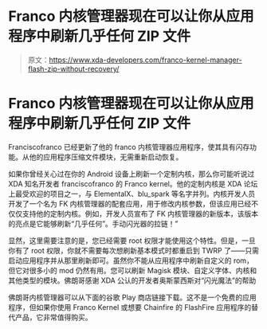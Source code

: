 # Franco 内核管理器现在可以让你从应用程序中刷新几乎任何 ZIP 文件

> 原文：<https://www.xda-developers.com/franco-kernel-manager-flash-zip-without-recovery/>

# Franco 内核管理器现在可以让你从应用程序中刷新几乎任何 ZIP 文件

Franciscofranco 已经更新了他的 franco 内核管理器应用程序，使其具有闪存功能。从他的应用程序压缩文件模块，无需重新启动恢复。

如果你曾经关心过在你的 Android 设备上刷新一个定制内核，那么你可能听说过 XDA 知名开发者 franciscofranco 的 Franco kernel。他的定制内核是 XDA 论坛上最受欢迎的项目之一，与 ElementalX、blu_spark 等名字并列。内核开发人员开发了一个名为 FK 内核管理器的配套应用，用于修改内核参数，但该应用已经不仅仅支持他的定制内核。例如，开发人员宣布了 FK 内核管理器的新版本，该版本的亮点是它能够刷新“几乎任何”。手动闪光器的拉链！”

显然，这里需要注意的是，您已经需要 root 权限才能使用这个特性。但是，一旦你有了 root 权限，你就不需要每次想刷新基本模式时都重启到 TWRP 了——只需启动应用程序并从那里刷新即可。虽然你不能从应用程序中刷新自定义的 rom，但它对很多小的 mod 仍然有用。您可以刷新 Magisk 模块、自定义字体、内核和其他类型的模块。佛朗哥感谢 XDA 公认的开发者奥斯蒙西斯对“闪光魔法”的帮助

佛朗哥内核管理器可以从下面的谷歌 Play 商店链接下载。这不是一个免费的应用程序，但如果你使用 Franco Kernel 或想要 Chainfire 的 FlashFire 应用程序的替代产品，它非常值得购买。
